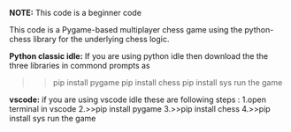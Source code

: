 **NOTE:**
This code is a beginner code


This code is a Pygame-based multiplayer chess game using the python-chess library for the underlying chess logic.

**Python classic idle:**
If you are using python idle then download the the three libraries in commond prompts as
>>pip install pygame
>>pip install chess
>>pip install sys
run the game

**vscode:**
if you are using vscode idle these are following steps :
1.open terminal in vscode
2.>>pip install pygame
3.>>pip install chess
4.>>pip install sys
run the game
